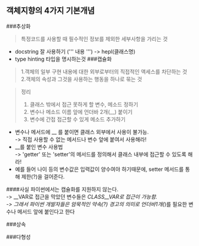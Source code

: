 객체지향의 4가지 기본개념
----
###추상화
>특정코드를 사용할 때 필수적인 정보를 제외한 세부사항을 가리는 것
- docstring 잘 사용하기 (''' 내용 ''') -> hepl(클래스명)
- type hinting 타입을 명시하는것
###캡슐화
>1.객체의 일부 구현 내용에 대한 외부로부터의 직접적인 액세스를 차단하는 것  
>2.객체의 속성과 그것을 사용하는 행동을 하나로 묶는 것

> 정리  
> 1. 클래스 밖에서 접근 못하게 할 변수, 메소드 정하기
> 2. 변수나 메소드 이름 앞에 언더바 2개(__) 붙이기
> 3. 변수에 간접 접근할 수 있게 메소드 추가하기

- 변수나 메서드에 __ 를 붙이면 클래스 외부에서 사용이 불가능.  
-> 직접 사용할 수 없는 메서드나 변수 앞에 붙여서 사용해라!
- __를 붙인 변수 사용법  
-> 'getter' 또는 'setter'의 메서드를 정의해서 클래스 내부에 접근할 수 있도록 해라!
- 예를 들어 나이 등의 변수값은 입력값이 양수여야 하기때문에, setter 메서드를 통해 제한(?)을 걸어준다.

####사실 파이썬에서는 캡슐화를 지원하지 않는다.  
-> __VAR로 접근을 막았던 변수들은 _CLASS__VAR로 접근이 가능함.  
-> 그래서 파이썬 개발자들은 암묵적인 약속(?) 경고의 의미로 언더바1개(_)를 필요한 변수나 메서드 앞에 붙인다고 한다


###상속
>
###다형성
>

